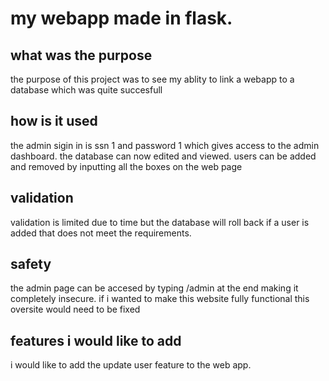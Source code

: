 # my webapp made in flask.

## what was the purpose 

the purpose of this project was to see my ablity to link a webapp to a database which was quite succesfull 

## how is it used

the admin sigin in is ssn 1 and password 1 which gives access to the admin dashboard. the database can now edited and viewed. users can be added and removed by inputting all the boxes on the web page 

## validation 

validation is limited due to time but the database will roll back if a user is added that does not meet the requirements.

## safety

the admin page can be accesed by typing /admin at the end making it completely insecure. if i wanted to make this website fully functional this oversite would need to be fixed 

## features i would like to add

i would like to add the update user feature to the web app.


